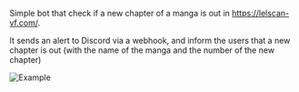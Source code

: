 Simple bot that check if a new chapter of a manga is out in https://lelscan-vf.com/.

It sends an alert to Discord via a webhook, and inform the users that a new chapter is out (with the name of the manga and the number of the new chapter)

![Example](https://nsa40.casimages.com/img/2020/08/19//20081912523468405.png)
